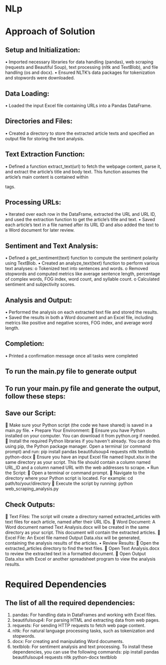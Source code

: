 # NLp
# Approach of Solution
##  Setup and Initialization:
•	Imported necessary libraries for data handling (pandas), web scraping (requests and Beautiful Soup), text processing (nltk and TextBlob), and file handling (os and docx).
•	Ensured NLTK’s data packages for tokenization and stopwords were downloaded.
##  Data Loading:
•	Loaded the input Excel file containing URLs into a Pandas DataFrame.
## Directories and Files:
•	Created a directory to store the extracted article texts and specified an output file for storing the text analysis.
##  Text Extraction Function:
•	Defined a function extract_text(url) to fetch the webpage content, parse it, and extract the article’s title and body text. This function assumes the article’s main content is contained within <p> tags.
##  Processing URLs:
•	Iterated over each row in the DataFrame, extracted the URL and URL ID, and used the extraction function to get the article’s title and text.
•	Saved each article’s text in a file named after its URL ID and also added the text to a Word document for later review.
##  Sentiment and Text Analysis:
•	Defined a get_sentiment(text) function to compute the sentiment polarity using TextBlob.
•	Created an analyze_text(text) function to perform various text analyses:
o	Tokenized text into sentences and words.
o	Removed stopwords and computed metrics like average sentence length, percentage of complex words, FOG index, word count, and syllable count.
o	Calculated sentiment and subjectivity scores.
##  Analysis and Output:
•	Performed the analysis on each extracted text file and stored the results.
•	Saved the results in both a Word document and an Excel file, including metrics like positive and negative scores, FOG index, and average word length.
##  Completion:
•	Printed a confirmation message once all tasks were completed

## To run the main.py file to generate output

## To run your main.py file and generate the output, follow these steps:

##	Save our Script:
	Make sure your Python script (the code we have shared) is saved in a main.py file. 
•	Prepare Your Environment:
	Ensure you have Python installed on your computer. You can download it from python.org if needed.
	Install the required Python libraries if you haven't already. You can do this using pip, the Python package manager. Open a terminal (or command prompt) and run:
   pip install pandas beautifulsoup4 requests nltk textblob python-docx
	Ensure you have an input Excel file named Input.xlsx in the same directory as your script. This file should contain a column named URL_ID and a column named URL with the web addresses to scrape.
•	Run the Script:
	Open a terminal or command prompt.
	Navigate to the directory where your Python script is located. For example:
                            cd path/to/your/directory
	Execute the script by running:
 python web_scraping_analysis.py
## 	Check Outputs:
	Text Files: The script will create a directory named extracted_articles with text files for each article, named after their URL IDs.
	Word Document: A Word document named Text Analysis.docx will be created in the same directory as your script. This document will contain the extracted articles.
	Excel File: An Excel file named Output Data.xlsx will be generated, containing the analysis results of the articles.
•	Review Results:
	Open the extracted_articles directory to find the text files.
	Open Text Analysis.docx to review the extracted text in a formatted document.
	Open Output Data.xlsx with Excel or another spreadsheet program to view the analysis results.
# Required Dependencies
## The list of all the required dependencies:
1.	pandas: For handling data in DataFrames and working with Excel files.
2.	beautifulsoup4: For parsing HTML and extracting data from web pages.
3.	requests: For sending HTTP requests to fetch web page content.
4.	nltk: For natural language processing tasks, such as tokenization and stopwords.
5.	docx: For creating and manipulating Word documents.
6.	textblob: For sentiment analysis and text processing.
To install these dependencies, you can use the following commands:
pip install pandas beautifulsoup4 requests nltk python-docx textblob
